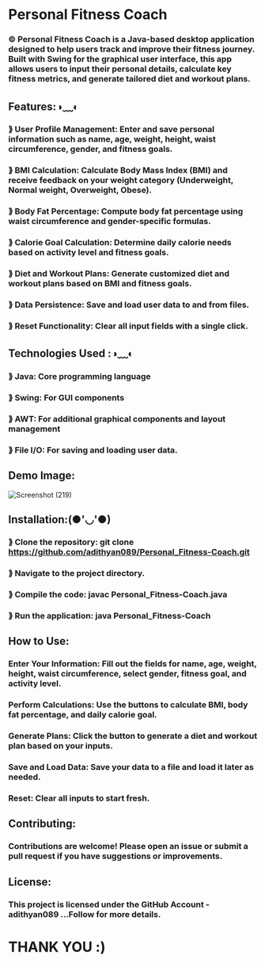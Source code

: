 # Personal Fitness Coach
### © Personal Fitness Coach is a Java-based desktop application designed to help users track and improve their fitness journey. Built with Swing for the graphical user interface, this app allows users to input their personal details, calculate key fitness metrics, and generate tailored diet and workout plans.

## Features:◑﹏◐
### ⟫ User Profile Management: Enter and save personal information such as name, age, weight, height, waist circumference, gender, and fitness goals.
### ⟫ BMI Calculation: Calculate Body Mass Index (BMI) and receive feedback on your weight category (Underweight, Normal weight, Overweight, Obese).
### ⟫ Body Fat Percentage: Compute body fat percentage using waist circumference and gender-specific formulas.
### ⟫ Calorie Goal Calculation: Determine daily calorie needs based on activity level and fitness goals.
### ⟫ Diet and Workout Plans: Generate customized diet and workout plans based on BMI and fitness goals.
### ⟫ Data Persistence: Save and load user data to and from files.
### ⟫ Reset Functionality: Clear all input fields with a single click.
## Technologies Used :◑﹏◐
### ⟫ Java: Core programming language
### ⟫ Swing: For GUI components
### ⟫ AWT: For additional graphical components and layout management
### ⟫ File I/O: For saving and loading user data.
## Demo Image:
![Screenshot (219)](https://github.com/user-attachments/assets/d367c572-9d98-4d86-9052-fdb34c65de05)

## Installation:(●'◡'●)
### ⟫ Clone the repository: git clone https://github.com/adithyan089/Personal_Fitness-Coach.git
### ⟫ Navigate to the project directory.
### ⟫ Compile the code: javac Personal_Fitness-Coach.java
### ⟫ Run the application: java Personal_Fitness-Coach
## How to Use:
### Enter Your Information: Fill out the fields for name, age, weight, height, waist circumference, select gender, fitness goal, and activity level.
### Perform Calculations: Use the buttons to calculate BMI, body fat percentage, and daily calorie goal.
### Generate Plans: Click the button to generate a diet and workout plan based on your inputs.
### Save and Load Data: Save your data to a file and load it later as needed.
### Reset: Clear all inputs to start fresh.
## Contributing:
### Contributions are welcome! Please open an issue or submit a pull request if you have suggestions or improvements.
## License:
### This project is licensed under the GitHub Account - adithyan089 ...Follow for more details.

# THANK YOU :)

